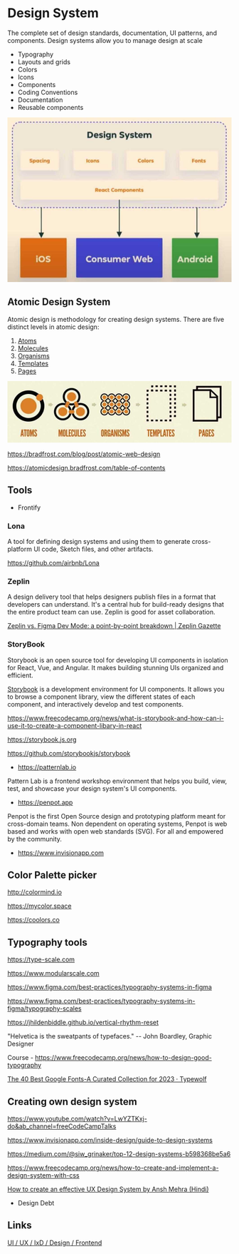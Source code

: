 # Design System

The complete set of design standards, documentation, UI patterns, and components. Design systems allow you to manage design at scale

- Typography
- Layouts and grids
- Colors
- Icons
- Components
- Coding Conventions
- Documentation
- Reusable components

![image](../../media/Design-System-image1.jpg)

## Atomic Design System

Atomic design is methodology for creating design systems. There are five distinct levels in atomic design:

1. [Atoms](https://bradfrost.com/blog/post/atomic-web-design/#atoms)
2. [Molecules](https://bradfrost.com/blog/post/atomic-web-design/#molecules)
3. [Organisms](https://bradfrost.com/blog/post/atomic-web-design/#organisms)
4. [Templates](https://bradfrost.com/blog/post/atomic-web-design/#templates)
5. [Pages](https://bradfrost.com/blog/post/atomic-web-design/#pages)

![image](../../media/Design-System-image2.jpg)

https://bradfrost.com/blog/post/atomic-web-design

https://atomicdesign.bradfrost.com/table-of-contents

## Tools

- Frontify

### Lona

A tool for defining design systems and using them to generate cross-platform UI code, Sketch files, and other artifacts.

https://github.com/airbnb/Lona

### Zeplin

A design delivery tool that helps designers publish files in a format that developers can understand. It's a central hub for build-ready designs that the entire product team can use. Zeplin is good for asset collaboration.

[Zeplin vs. Figma Dev Mode: a point-by-point breakdown \| Zeplin Gazette](https://blog.zeplin.io/zeplin-vs-dev-mode/)

### StoryBook

Storybook is an open source tool for developing UI components in isolation for React, Vue, and Angular. It makes building stunning UIs organized and efficient.

[Storybook](https://storybook.js.org/) is a development environment for UI components. It allows you to browse a component library, view the different states of each component, and interactively develop and test components.

https://www.freecodecamp.org/news/what-is-storybook-and-how-can-i-use-it-to-create-a-component-libary-in-react

https://storybook.js.org

https://github.com/storybookjs/storybook

- https://patternlab.io

Pattern Lab is a frontend workshop environment that helps you build, view, test, and showcase your design system's UI components.

- https://penpot.app

Penpot is the first Open Source design and prototyping platform meant for cross-domain teams. Non dependent on operating systems, Penpot is web based and works with open web standards (SVG). For all and empowered by the community.

- https://www.invisionapp.com

## Color Palette picker

http://colormind.io

https://mycolor.space

https://coolors.co

## Typography tools

https://type-scale.com

https://www.modularscale.com

https://www.figma.com/best-practices/typography-systems-in-figma

https://www.figma.com/best-practices/typography-systems-in-figma/typography-scales

https://jhildenbiddle.github.io/vertical-rhythm-reset

"Helvetica is the sweatpants of typefaces." -- John Boardley, Graphic Designer

Course - https://www.freecodecamp.org/news/how-to-design-good-typography

[The 40 Best Google Fonts-A Curated Collection for 2023 · Typewolf](https://www.typewolf.com/google-fonts)

## Creating own design system

https://www.youtube.com/watch?v=LwYZTKxj-do&ab_channel=freeCodeCampTalks

https://www.invisionapp.com/inside-design/guide-to-design-systems

https://medium.com/@siw_grinaker/top-12-design-systems-b598368be5a6

https://www.freecodecamp.org/news/how-to-create-and-implement-a-design-system-with-css

[How to create an effective UX Design System by Ansh Mehra (Hindi)](https://www.youtube.com/watch?v=6B4K8-9zHM4)

- Design Debt

## Links

[UI / UX / IxD / Design / Frontend](ui-ux-ixd-design-frontend)
